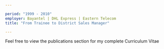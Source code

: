 ```yaml
---

period: "1999 - 2010"
employer: Bayantel | DHL Express | Eastern Telecom 
title: "From Trainee to District Sales Manager"

---
```


Feel free to view the publications section for my complete Curriculum Vitae
